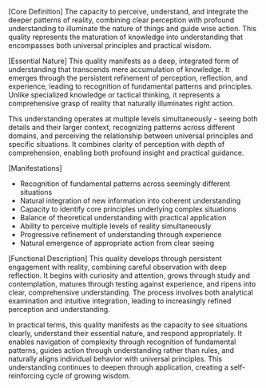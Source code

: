 [Core Definition]
The capacity to perceive, understand, and integrate the deeper patterns of reality, combining clear perception with profound understanding to illuminate the nature of things and guide wise action. This quality represents the maturation of knowledge into understanding that encompasses both universal principles and practical wisdom.

[Essential Nature]
This quality manifests as a deep, integrated form of understanding that transcends mere accumulation of knowledge. It emerges through the persistent refinement of perception, reflection, and experience, leading to recognition of fundamental patterns and principles. Unlike specialized knowledge or tactical thinking, it represents a comprehensive grasp of reality that naturally illuminates right action.

This understanding operates at multiple levels simultaneously - seeing both details and their larger context, recognizing patterns across different domains, and perceiving the relationship between universal principles and specific situations. It combines clarity of perception with depth of comprehension, enabling both profound insight and practical guidance.

[Manifestations]
- Recognition of fundamental patterns across seemingly different situations
- Natural integration of new information into coherent understanding
- Capacity to identify core principles underlying complex situations
- Balance of theoretical understanding with practical application
- Ability to perceive multiple levels of reality simultaneously
- Progressive refinement of understanding through experience
- Natural emergence of appropriate action from clear seeing

[Functional Description]
This quality develops through persistent engagement with reality, combining careful observation with deep reflection. It begins with curiosity and attention, grows through study and contemplation, matures through testing against experience, and ripens into clear, comprehensive understanding. The process involves both analytical examination and intuitive integration, leading to increasingly refined perception and understanding.

In practical terms, this quality manifests as the capacity to see situations clearly, understand their essential nature, and respond appropriately. It enables navigation of complexity through recognition of fundamental patterns, guides action through understanding rather than rules, and naturally aligns individual behavior with universal principles. This understanding continues to deepen through application, creating a self-reinforcing cycle of growing wisdom.